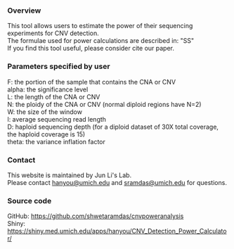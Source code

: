 ### Overview
This tool allows users to estimate the power of their sequencing experiments for CNV detection.  
The formulae used for power calculations are described in: "SS"  
If you find this tool useful, please consider cite our paper.  

### Parameters specified by user
F: the portion of the sample that contains the CNA or CNV  
alpha: the significance level  
L: the length of the CNA or CNV  
N: the ploidy of the CNA or CNV (normal diploid regions have N=2)  
W: the size of the window  
l: average sequencing read length  
D: haploid sequencing depth (for a diploid dataset of 30X total coverage, the haploid coverage is 15)  
theta: the variance inflation factor  

### Contact
This website is maintained by Jun Li's Lab.  
Please contact hanyou@umich.edu and sramdas@umich.edu for questions.

### Source code
GitHub: https://github.com/shwetaramdas/cnvpoweranalysis  
Shiny: https://shiny.med.umich.edu/apps/hanyou/CNV_Detection_Power_Calculator/

